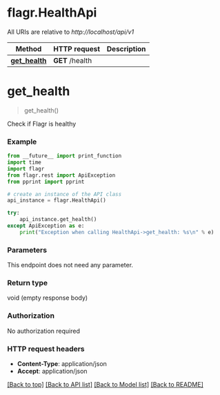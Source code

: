 # flagr.HealthApi

All URIs are relative to *http://localhost/api/v1*

Method | HTTP request | Description
------------- | ------------- | -------------
[**get_health**](HealthApi.md#get_health) | **GET** /health | 


# **get_health**
> get_health()



Check if Flagr is healthy

### Example
```python
from __future__ import print_function
import time
import flagr
from flagr.rest import ApiException
from pprint import pprint

# create an instance of the API class
api_instance = flagr.HealthApi()

try:
    api_instance.get_health()
except ApiException as e:
    print("Exception when calling HealthApi->get_health: %s\n" % e)
```

### Parameters
This endpoint does not need any parameter.

### Return type

void (empty response body)

### Authorization

No authorization required

### HTTP request headers

 - **Content-Type**: application/json
 - **Accept**: application/json

[[Back to top]](#) [[Back to API list]](../README.md#documentation-for-api-endpoints) [[Back to Model list]](../README.md#documentation-for-models) [[Back to README]](../README.md)

